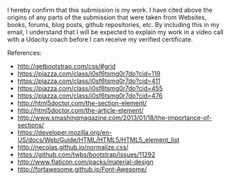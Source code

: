 I hereby confirm that this submission is my work. I have cited above the
origins of any parts of the submission that were taken from Websites, books,
forums, blog posts, github repositories, etc. By including this in my email,
I understand that I will be expected to explain my work in a video call with
a Udacity coach before I can receive my verified certificate.

References:
- http://getbootstrap.com/css/#grid
- https://piazza.com/class/i0sf6tsmg0r7do?cid=119
- https://piazza.com/class/i0sf6tsmg0r7do?cid=411
- https://piazza.com/class/i0sf6tsmg0r7do?cid=455
- https://piazza.com/class/i0sf6tsmg0r7do?cid=476
- http://html5doctor.com/the-section-element/
- http://html5doctor.com/the-article-element/
- http://www.smashingmagazine.com/2013/01/18/the-importance-of-sections/
- https://developer.mozilla.org/en-US/docs/Web/Guide/HTML/HTML5/HTML5_element_list
- http://necolas.github.io/normalize.css/
- https://github.com/twbs/bootstrap/issues/11292
- http://www.flaticon.com/packs/material-design
- http://fortawesome.github.io/Font-Awesome/
